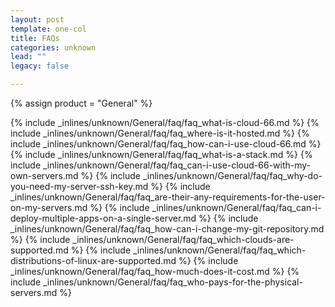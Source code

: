 ```yaml
---
layout: post
template: one-col
title: FAQs
categories: unknown
lead: ""
legacy: false

---
```

{% assign product = "General" %}


{% include _inlines/unknown/General/faq/faq_what-is-cloud-66.md %}
{% include _inlines/unknown/General/faq/faq_where-is-it-hosted.md %}
{% include _inlines/unknown/General/faq/faq_how-can-i-use-cloud-66.md %}
{% include _inlines/unknown/General/faq/faq_what-is-a-stack.md %}
{% include _inlines/unknown/General/faq/faq_can-i-use-cloud-66-with-my-own-servers.md %}
{% include _inlines/unknown/General/faq/faq_why-do-you-need-my-server-ssh-key.md %}
{% include _inlines/unknown/General/faq/faq_are-their-any-requirements-for-the-user-on-my-servers.md %}
{% include _inlines/unknown/General/faq/faq_can-i-deploy-multiple-apps-on-a-single-server.md %}
{% include _inlines/unknown/General/faq/faq_how-can-i-change-my-git-repository.md %}
{% include _inlines/unknown/General/faq/faq_which-clouds-are-supported.md %}
{% include _inlines/unknown/General/faq/faq_which-distributions-of-linux-are-supported.md %}
{% include _inlines/unknown/General/faq/faq_how-much-does-it-cost.md %}
{% include _inlines/unknown/General/faq/faq_who-pays-for-the-physical-servers.md %}
